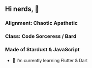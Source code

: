 ## Hi nerds, 👋
### Alignment: Chaotic Apathetic 
### Class: Code Sorceress / Bard
### Made of Stardust & JavaScript

- 🌱 I’m currently learning Flutter & Dart
<!--
**miadugas/miadugas** is a ✨ _special_ ✨ repository because its `README.md` (this file) appears on your GitHub profile.

Here are some ideas to get you started:

- 🔭 I’m currently working on ...
- 🌱 I’m currently learning ...
- 👯 I’m looking to collaborate on ...
- 🤔 I’m looking for help with ...
- 💬 Ask me about ...
- 📫 How to reach me: ...
- 😄 Pronouns: ...
- ⚡ Fun fact: ...
-->
